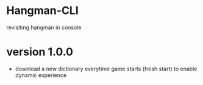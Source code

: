 # Hangman-CLI
revisiting hangman in console


# version 1.0.0

- download a new dictionary everytime game starts (fresh start) to enable dynamic experience